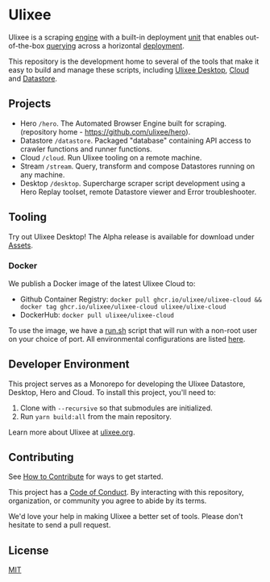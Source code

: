# Ulixee

Ulixee is a scraping [engine][hero] with a built-in deployment [unit][datastore] that enables out-of-the-box [querying][stream] across a horizontal [deployment][cloud].

This repository is the development home to several of the tools that make it easy to build and manage these scripts, including [Ulixee Desktop](desktop), [Cloud][cloud] and [Datastore][datastore].

## Projects

- Hero `/hero`. The Automated Browser Engine built for scraping. (repository home - https://github.com/ulixee/hero).
- Datastore `/datastore`. Packaged "database" containing API access to crawler functions and runner functions.
- Cloud `/cloud`. Run Ulixee tooling on a remote machine.
- Stream `/stream`. Query, transform and compose Datastores running on any machine.
- Desktop `/desktop`. Supercharge scraper script development using a Hero Replay toolset, remote Datastore viewer and Error troubleshooter.

## Tooling

Try out Ulixee Desktop! The Alpha release is available for download under [Assets](https://github.com/ulixee/platform/releases/latest).

### Docker

We publish a Docker image of the latest Ulixee Cloud to:
- Github Container Registry: `docker pull ghcr.io/ulixee/ulixee-cloud && docker tag ghcr.io/ulixee/ulixee-cloud ulixee/ulixe-cloud`
- DockerHub: `docker pull ulixee/ulixee-cloud`

To use the image, we have a [run.sh](./cloud/tools/docker/run.sh) script that will run with a non-root user on your choice of port. All environmental configurations are listed [here](./cloud/main/.env.defaults).

## Developer Environment

This project serves as a Monorepo for developing the Ulixee Datastore, Desktop, Hero and Cloud. To install this project, you'll need to:

1. Clone with `--recursive` so that submodules are initialized.
2. Run `yarn build:all` from the main repository.

Learn more about Ulixee at [ulixee.org](https://ulixee.org).

## Contributing

See [How to Contribute](https://ulixee.org/how-to-contribute) for ways to get started.

This project has a [Code of Conduct](https://ulixee.org/code-of-conduct). By interacting with this repository, organization, or community you agree to abide by its terms.

We'd love your help in making Ulixee a better set of tools. Please don't hesitate to send a pull request.

## License

[MIT](LICENSE.md)

[hero]: https://github.com/ulixee/hero
[datastore]: datastore
[stream]: ./
[cloud]: cloud
